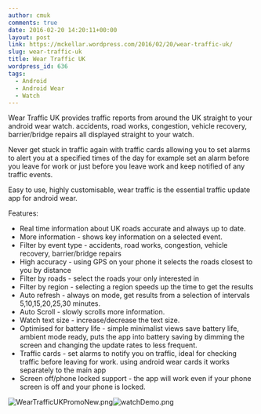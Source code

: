 ```yaml
---
author: cmuk
comments: true
date: 2016-02-20 14:20:11+00:00
layout: post
link: https://mckellar.wordpress.com/2016/02/20/wear-traffic-uk/
slug: wear-traffic-uk
title: Wear Traffic UK
wordpress_id: 636
tags:
  - Android
  - Android Wear
  - Watch
---
```


Wear Traffic UK provides traffic reports from around the UK straight to your android wear watch. accidents, road works, congestion, vehicle recovery, barrier/bridge repairs all displayed straight to your watch.

Never get stuck in traffic again with traffic cards allowing you to set alarms to alert you at a specified times of the day for example set an alarm before you leave for work or just before you leave work and keep notified of any traffic events.

Easy to use, highly customisable, wear traffic is the essential traffic update app for android wear.

Features:

- Real time information about UK roads accurate and always up to date.
- More information - shows key information on a selected event.
- Filter by event type - accidents, road works, congestion, vehicle recovery, barrier/bridge repairs
- High accuracy - using GPS on your phone it selects the roads closest to you by distance
- Filter by roads - select the roads your only interested in
- Filter by region - selecting a region speeds up the time to get the results
- Auto refresh - always on mode, get results from a selection of intervals 5,10,15,20,25,30 minutes.
- Auto Scroll - slowly scrolls more information.
- Watch text size - increase/decrease the text size.
- Optimised for battery life - simple minimalist views save battery life, ambient mode ready, puts the app into battery saving by dimming the screen and changing the update rates to less frequent.
- Traffic cards - set alarms to notify you on traffic, ideal for checking traffic before leaving for work. using android wear cards it works separately to the main app
- Screen off/phone locked support - the app will work even if your phone screen is off and your phone is locked.

![WearTrafficUKPromoNew.png](https://mckellar.files.wordpress.com/2016/02/weartrafficukpromonew.png)![watchDemo.png](https://mckellar.files.wordpress.com/2016/02/watchdemo.png)
